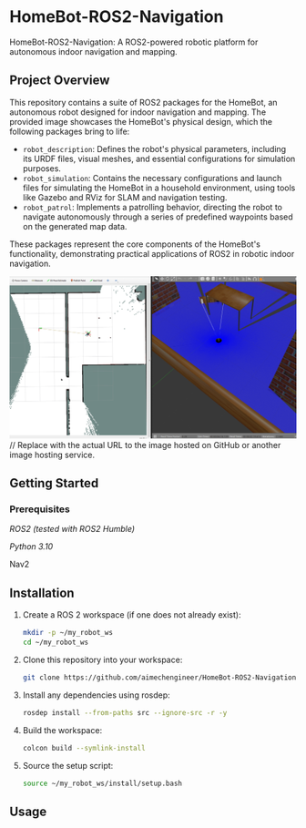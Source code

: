 # HomeBot-ROS2-Navigation
HomeBot-ROS2-Navigation: A ROS2-powered robotic platform for autonomous indoor navigation and mapping.

## Project Overview
This repository contains a suite of ROS2 packages for the HomeBot, an autonomous robot designed for indoor navigation and mapping. The provided image showcases the HomeBot's physical design, which the following packages bring to life:

- `robot_description`: Defines the robot's physical parameters, including its URDF files, visual meshes, and essential configurations for simulation purposes.
- `robot_simulation`: Contains the necessary configurations and launch files for simulating the HomeBot in a household environment, using tools like Gazebo and RViz for SLAM and navigation testing.
- `robot_patrol`: Implements a patrolling behavior, directing the robot to navigate autonomously through a series of predefined waypoints based on the generated map data.

These packages represent the core components of the HomeBot's functionality, demonstrating practical applications of ROS2 in robotic indoor navigation.

![HomeBot Image](slam.gif)  // Replace with the actual URL to the image hosted on GitHub or another image hosting service.


## Getting Started
### Prerequisites
  *ROS2 (tested with ROS2 Humble)*
  
  *Python 3.10*

  Nav2
    
## Installation

1. Create a ROS 2 workspace (if one does not already exist):
   ```sh
   mkdir -p ~/my_robot_ws
   cd ~/my_robot_ws
2. Clone this repository into your workspace:
   ```sh
   git clone https://github.com/aimechengineer/HomeBot-ROS2-Navigation.git
3. Install any dependencies using rosdep:
   ```sh
   rosdep install --from-paths src --ignore-src -r -y
5. Build the workspace:
   ```sh
   colcon build --symlink-install
7. Source the setup script:
   ```sh
   source ~/my_robot_ws/install/setup.bash
   
## Usage
